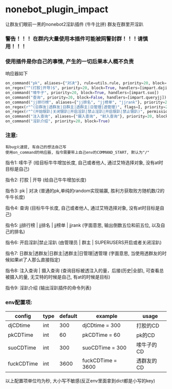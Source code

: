 # nonebot_plugin_impact

让群友们眼前一黑的nonebot2淫趴插件 (牛牛比拼)
群友在群里开淫趴


### 警告！！！  在群内大量使用本插件可能被网警封群！！！请慎用！！！
### 使用插件是你自己的事情, 产生的一切后果本人概不负责



响应器如下

```python
on_command("pk", aliases={"对决"}, rule=utils.rule, priority=20, block=False, handlers=[impart.pk])
on_regex("^(打胶|开导)$", priority=20, block=True, handlers=[impart.dajiao])
on_command("嗦牛子", priority=20, block=True, handlers=[impart.suo])
on_command("查询", priority=20, block=False, handlers=[impart.queryjj])
on_command("jj排行榜", aliases={"jj排名", "jj榜单", "jjrank"}, priority=20, block=True, handlers=[impart.jjrank])
on_regex(r"^(日群友|透群友|日群主|透群主|日管理|透管理)", flags=I, priority=20, block=True, handlers=[impart.yinpa])
on_regex(r"^(开始银趴|关闭银趴|开启淫趴|禁止淫趴|开启银趴|禁止银趴)", permission=SUPERUSER | GROUP_ADMIN | GROUP_OWNER, flags=I, priority=20, block=True, handlers=[impart.open_module])
on_command("注入查询", aliases={"摄入查询", "射入查询"}, priority=20, block=True, handlers=[impart.query_injection])
on_command("淫趴介绍", priority=20, block=True)
```

### 注意:

    有bug火速提, 有自己的想法自己写
    使用on_command的响应器, 指令需要带上自己env的COMMAND_START, 默认为"/"



指令1: 嗦牛子 (给目标牛牛增加长度, 自己或者他人, 通过艾特选择对象, 没有at时目标是自己)

指令2: 打胶 | 开导 (给自己牛牛增加长度)

指令3: pk | 对决 (普通的pk,单纯的random实现输赢, 胜利方获取败方随机数/2的牛牛长度)

指令4: 查询 (目标牛牛长度, 自己或者他人, 通过艾特选择对象, 没有at时目标是自己)

指令5: jj排行榜 | jj排名 | jj榜单 | jjrank (字面意思, 输出倒数五位和前五位, 以及自己的排名)

指令6: 开启淫趴|禁止淫趴 (由管理员 | 群主 | SUPERUSERS开启或者关闭淫趴)

指令7: 日群友|透群友|日群主|透群主|日管理|透管理  (字面意思, 当使用透群友的时候如果at了人那么直接指定)

指令8: 注入查询 | 摄入查询 (查询目标被透注入的量，后接(历史|全部), 可查看总被摄入的量, 无艾特的时候是自己, 有at的时候是目标)

指令9: 淫趴介绍  (输出淫趴插件的命令列表)

### env配置项:
| config     | type | default | example           | usage      |
| ---------- | ---- | ------- | ----------------- | ---------- |
| djCDtime   | int  | 300     | djCDtime = 300    | 打胶的CD   |
| pkCDTime   | int  | 60      | pkCDTime = 60     | pk的CD     |
| suoCDTime  | int  | 300     | suoCDTime = 300   | 嗦牛子的CD |
| fuckCDTime | int  | 3600    | fuckCDTime = 3600 | 透群友的CD |

以上配置项单位均为秒, 大小写不敏感(反正env里面拿到dict都是小写的key)
